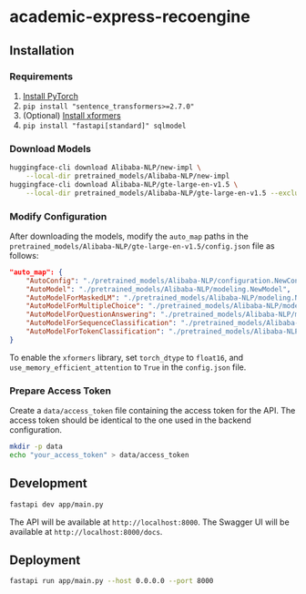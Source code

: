 # academic-express-recoengine

## Installation

### Requirements

1. [Install PyTorch](https://pytorch.org/get-started/locally/)
2. `pip install "sentence_transformers>=2.7.0"`
3. (Optional) [Install xformers](https://github.com/facebookresearch/xformers?tab=readme-ov-file#installing-xformers>)
4. `pip install "fastapi[standard]" sqlmodel`

### Download Models

```sh
huggingface-cli download Alibaba-NLP/new-impl \
    --local-dir pretrained_models/Alibaba-NLP/new-impl
huggingface-cli download Alibaba-NLP/gte-large-en-v1.5 \
    --local-dir pretrained_models/Alibaba-NLP/gte-large-en-v1.5 --exclude '*.onnx'
```

### Modify Configuration

After downloading the models, modify the `auto_map` paths in the `pretrained_models/Alibaba-NLP/gte-large-en-v1.5/config.json` file as follows:

```json
"auto_map": {
    "AutoConfig": "./pretrained_models/Alibaba-NLP/configuration.NewConfig",
    "AutoModel": "./pretrained_models/Alibaba-NLP/modeling.NewModel",
    "AutoModelForMaskedLM": "./pretrained_models/Alibaba-NLP/modeling.NewForMaskedLM",
    "AutoModelForMultipleChoice": "./pretrained_models/Alibaba-NLP/modeling.NewForMultipleChoice",
    "AutoModelForQuestionAnswering": "./pretrained_models/Alibaba-NLP/modeling.NewForQuestionAnswering",
    "AutoModelForSequenceClassification": "./pretrained_models/Alibaba-NLP/modeling.NewForSequenceClassification",
    "AutoModelForTokenClassification": "./pretrained_models/Alibaba-NLP/modeling.NewForTokenClassification"
}
```

To enable the `xformers` library, set `torch_dtype` to `float16`, and `use_memory_efficient_attention` to `True` in the `config.json` file.

### Prepare Access Token

Create a `data/access_token` file containing the access token for the API. The access token should be identical to the one used in the backend configuration.

```sh
mkdir -p data
echo "your_access_token" > data/access_token
```

## Development

```sh
fastapi dev app/main.py
```

The API will be available at `http://localhost:8000`. The Swagger UI will be available at `http://localhost:8000/docs`.

## Deployment

```sh
fastapi run app/main.py --host 0.0.0.0 --port 8000
```
